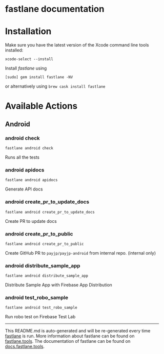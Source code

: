 fastlane documentation
================
# Installation

Make sure you have the latest version of the Xcode command line tools installed:

```
xcode-select --install
```

Install _fastlane_ using
```
[sudo] gem install fastlane -NV
```
or alternatively using `brew cask install fastlane`

# Available Actions
## Android
### android check
```
fastlane android check
```
Runs all the tests
### android apidocs
```
fastlane android apidocs
```
Generate API docs
### android create_pr_to_update_docs
```
fastlane android create_pr_to_update_docs
```
Create PR to update docs
### android create_pr_to_public
```
fastlane android create_pr_to_public
```
Create GitHub PR to `payjp/payjp-android` from internal repo. (internal only)
### android distribute_sample_app
```
fastlane android distribute_sample_app
```
Distribute Sample App with Firebase App Distribution
### android test_robo_sample
```
fastlane android test_robo_sample
```
Run robo test on Firebase Test Lab

----

This README.md is auto-generated and will be re-generated every time [fastlane](https://fastlane.tools) is run.
More information about fastlane can be found on [fastlane.tools](https://fastlane.tools).
The documentation of fastlane can be found on [docs.fastlane.tools](https://docs.fastlane.tools).
